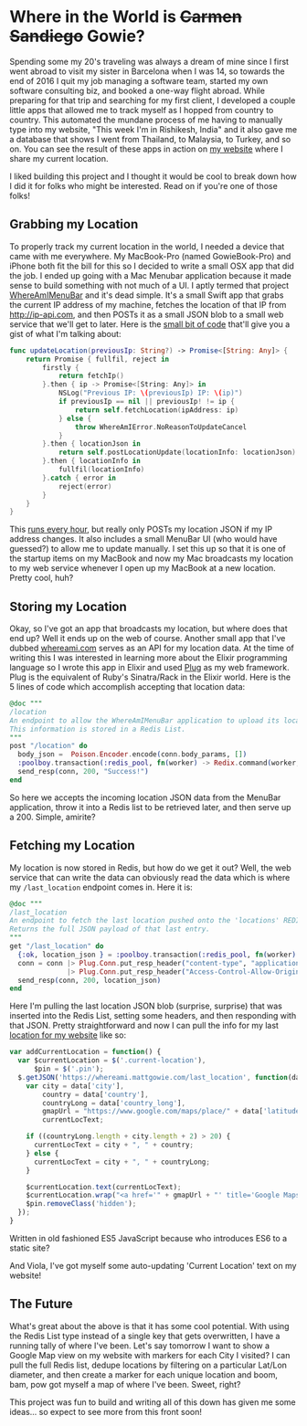 # Where in the World is ~~Carmen Sandiego~~ Gowie?

Spending some my 20's traveling was always a dream of mine since I first went abroad to visit my sister in Barcelona when I was 14, so towards the end of 2016 I quit my job managing a software team, started my own software consulting biz, and booked a one-way flight abroad. While preparing for that trip and searching for my first client, I developed a couple little apps that allowed me to track myself as I hopped from country to country. This automated the mundane process of me having to manually type into my website, "This week I'm in Rishikesh, India" and it also gave me a database that shows I went from Thailand, to Malaysia, to Turkey, and so on. You can see the result of these apps in action on [my website](https://mattgowie.com) where I share my current location.

I liked building this project and I thought it would be cool to break down how I did it for folks who might be interested. Read on if you're one of those folks!

## Grabbing my Location

To properly track my current location in the world, I needed a device that came with me everywhere. My MacBook-Pro (named GowieBook-Pro) and iPhone both fit the bill for this so I decided to write a small OSX app that did the job. I ended up going with a Mac Menubar application because it made sense to build something with not much of a UI. I aptly termed that project [WhereAmIMenuBar](https://github.com/Gowiem/WhereAmIMenuBar) and it's dead simple. It's a small Swift app that grabs the current IP address of my machine, fetches the location of that IP from http://ip-api.com, and then POSTs it as a small JSON blob to a small web service that we'll get to later. Here is the [small bit of code](https://github.com/Gowiem/WhereAmIMenuBar/blob/master/WhereAmIBar/WhereAmI.swift#L25) that'll give you a gist of what I'm talking about:

```swift
func updateLocation(previousIp: String?) -> Promise<[String: Any]> {
    return Promise { fullfil, reject in
        firstly {
            return fetchIp()
        }.then { ip -> Promise<[String: Any]> in
            NSLog("Previous IP: \(previousIp) IP: \(ip)")
            if previousIp == nil || previousIp! != ip {
                return self.fetchLocation(ipAddress: ip)
            } else {
                throw WhereAmIError.NoReasonToUpdateCancel
            }
        }.then { locationJson in
            return self.postLocationUpdate(locationInfo: locationJson)
        }.then { locationInfo in
            fullfil(locationInfo)
        }.catch { error in
            reject(error)
        }
    }
}
```

This [runs every hour](https://github.com/Gowiem/WhereAmIMenuBar/blob/master/WhereAmIBar/AppManager.swift#L51), but really only POSTs my location JSON if my IP address changes. It also includes a small MenuBar UI (who would have guessed?) to allow me to update manually. I set this up so that it is one of the startup items on my MacBook and now my Mac broadcasts my location to my web service whenever I open up my MacBook at a new location. Pretty cool, huh?



## Storing my Location

Okay, so I've got an app that broadcasts my location, but where does that end up? Well it ends up on the web of course. Another small app that I've dubbed [whereami.com](https://github.com/Gowiem/whereami.com) serves as an API for my location data. At the time of writing this I was interested in learning more about the Elixir programming language so I wrote this app in Elixir and used [Plug](https://github.com/elixir-lang/plug) as my web framework. Plug is the equivalent of Ruby's Sinatra/Rack in the Elixir world. Here is the 5 lines of code which accomplish accepting that location data:

```elixir
@doc """
/location
An endpoint to allow the WhereAmIMenuBar application to upload its location information.
This information is stored in a Redis List.
"""
post "/location" do
  body_json =  Poison.Encoder.encode(conn.body_params, [])
  :poolboy.transaction(:redis_pool, fn(worker) -> Redix.command(worker, ["RPUSH", "locations", body_json]) end)
  send_resp(conn, 200, "Success!")
end
```

So here we accepts the incoming location JSON data from the MenuBar application, throw it into a Redis list to be retrieved later, and then serve up a 200. Simple, amirite?

## Fetching my Location

My location is now stored in Redis, but how do we get it out? Well, the web service that can write the data can obviously read the data which is where my `/last_location` endpoint comes in. Here it is:

```elixir
@doc """
/last_location
An endpoint to fetch the last location pushed onto the 'locations' REDIS list.
Returns the full JSON payload of that last entry.
"""
get "/last_location" do
  {:ok, location_json } = :poolboy.transaction(:redis_pool, fn(worker) -> Redix.command(worker, ~w(LINDEX locations -1)) end)
  conn = conn |> Plug.Conn.put_resp_header("content-type", "application/json")
              |> Plug.Conn.put_resp_header("Access-Control-Allow-Origin", "https://mattgowie.com")
  send_resp(conn, 200, location_json)
end
```

Here I'm pulling the last location JSON blob (surprise, surprise) that was inserted into the Redis List, setting some headers, and then responding with that JSON. Pretty straightforward and now I can pull the info for my last [location for my website](https://github.com/Gowiem/mattgowie.com/blob/master/src/js/main.js) like so:

```javascript
var addCurrentLocation = function() {
  var $currentLocation = $('.current-location'),
      $pin = $('.pin');
  $.getJSON('https://whereami.mattgowie.com/last_location', function(data) {
    var city = data['city'],
        country = data['country'],
        countryLong = data['country_long'],
        gmapUrl = "https://www.google.com/maps/place/" + data['latitude'] + ',' + data['longitude'],
        currentLocText;

    if ((countryLong.length + city.length + 2) > 20) {
      currentLocText = city + ", " + country;
    } else {
      currentLocText = city + ", " + countryLong;
    }

    $currentLocation.text(currentLocText);
    $currentLocation.wrap("<a href='" + gmapUrl + "' title='Google Maps link to my current location' target='_blank'></a>");
    $pin.removeClass('hidden');
  });
}
```
Written in old fashioned ES5 JavaScript because who introduces ES6 to a static site?

And Viola, I've got myself some auto-updating 'Current Location' text on my website!

## The Future

What's great about the above is that it has some cool potential. With using the Redis List type instead of a single key that gets overwritten, I have a running tally of where I've been. Let's say tomorrow I want to show a Google Map view on my website with markers for each City I visited? I can pull the full Redis list, dedupe locations by filtering on a particular Lat/Lon diameter, and then create a marker for each unique location and boom, bam, pow got myself a map of where I've been. Sweet, right?

This project was fun to build and writing all of this down has given me some ideas... so expect to see more from this front soon!
